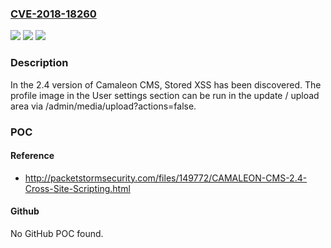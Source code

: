 ### [CVE-2018-18260](https://cve.mitre.org/cgi-bin/cvename.cgi?name=CVE-2018-18260)
![](https://img.shields.io/static/v1?label=Product&message=n%2Fa&color=blue)
![](https://img.shields.io/static/v1?label=Version&message=n%2Fa&color=blue)
![](https://img.shields.io/static/v1?label=Vulnerability&message=n%2Fa&color=brighgreen)

### Description

In the 2.4 version of Camaleon CMS, Stored XSS has been discovered. The profile image in the User settings section can be run in the update / upload area via /admin/media/upload?actions=false.

### POC

#### Reference
- http://packetstormsecurity.com/files/149772/CAMALEON-CMS-2.4-Cross-Site-Scripting.html

#### Github
No GitHub POC found.


